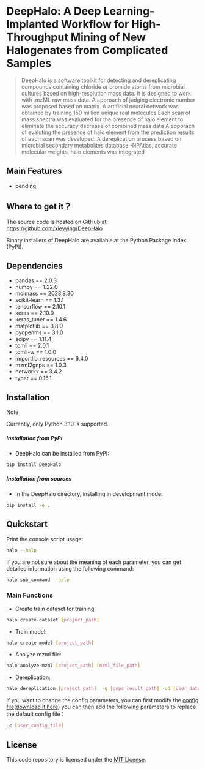 # DeepHalo: A Deep Learning-Implanted Workflow for High-Throughput Mining of New Halogenates from Complicated Samples

> DeepHalo is a software toolkit for detecting and dereplicating compounds containing chloride or bromide atoms from microbial cultures based on high-resolution mass data.
It is designed to work with .mzML raw mass data.
A approach of judging electronic number was proposed based on matrix.
A artificial neural network was obtained by training 150 million unique real molecules
Each scan of mass spectra was evaluated for the presence of halo element to eliminate the accuracy decrease of combined mass data
A apporach of evaluting the presence of halo element from the prediction results of each scan was developed.
A dereplication process based on microbial secondary metabolites database -NPAtlas, accurate molecular weights, halo elements was integrated 

## Main Features
- pending

## Where to get it？
The source code is hosted on GitHub at: https://github.com/xieyying/DeepHalo

Binary installers of DeepHalo are available at the Python Package Index (PyPI).

## Dependencies
- pandas ==  2.0.3
- numpy ==  1.22.0     
- molmass ==  2023.8.30
- scikit-learn ==  1.3.1    
- tensorflow ==  2.10.1
- keras ==  2.10.0
- keras_tuner ==  1.4.6
- matplotlib ==  3.8.0 
- pyopenms ==  3.1.0
- scipy ==  1.11.4  
- tomli ==  2.0.1
- tomli-w ==  1.0.0
- importlib_resources == 6.4.0
- mzml2gnps == 1.0.3
- networkx == 3.4.2
- typer == 0.15.1

## Installation

> [!NOTE]
> Currently, only Python 3.10 is supported.
##### Installation from PyPi
- DeepHalo can be installed from PyPI:
```sh
pip install DeepHalo
``` 
##### Installation from sources
- In the DeepHalo directory, installing in development mode:
```sh
pip install -e .
```

## Quickstart
Print the console script usage:
```sh
halo --help
```
If you are not sure about the meaning of each parameter, you can get detailed information using the following command:

```sh
halo sub_command --help
```
###  Main Functions
- Create train dataset for training: 
```sh
halo create-dataset [project_path]
```
- Train model: 
```sh
halo create-model [project_path]
```
- Analyze mzml file:
```sh
halo analyze-mzml [project_path] [mzml_file_path]
```
- Dereplication: 
```sh
halo dereplication [project_path]  -g [gnps_result_path] -ud [user_dataset_path] -udk [user_dataset_key_colunm]
```
If you want to change the config parameters, you can first modify the [config file](DeepHalo/config.toml)([download it here](https://github.com/xieyying/DeepHalo/blob/xin-back/DeepHalo/config.toml))
you can then add the following parameters to replace the default config file：
```sh
-c [user_config_file]
```

## License
This code repository is licensed under the [MIT License](LICENSE).
